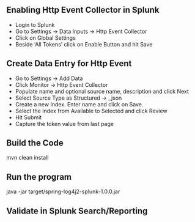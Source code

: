 ## Enabling Http Event Collector in Splunk
* Login to Splunk
* Go to Settings -> Data Inputs -> Http Event Collector
* Click on Global Settings
* Beside ‘All Tokens’ click on Enable Button and hit Save

## Create Data Entry for Http Event
* Go to Settings -> Add Data
* Click Monitor -> Http Event Collector
* Populate name and optional source name, description and click Next
* Select Source Type as Structured ->  _json
* Create a new Index. Enter name and click on Save.
* Select the Index from Available to Selected and click Review
* Hit Submit
* Capture the token value from last page

## Build the Code
mvn clean install

## Run the program
java -jar target/spring-log4j2-splunk-1.0.0.jar

## Validate in Splunk Search/Reporting
